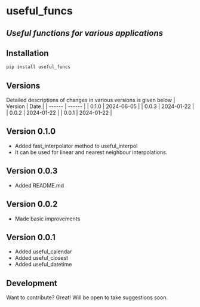 # useful_funcs
## _Useful functions for various applications_

## Installation
```sh
pip install useful_funcs
```

## Versions
Detailed descriptions of changes in various versions is given below
| Version | Date |
| ------ | ------ |
| 0.1.0 | 2024-06-05 |
| 0.0.3 | 2024-01-22 |
| 0.0.2 | 2024-01-22 |
| 0.0.1 | 2024-01-22 |

## Version 0.1.0
- Added fast_interpolator method to useful_interpol
- It can be used for linear and nearest neighbour interpolations.

## Version 0.0.3
- Added README.md

## Version 0.0.2
- Made basic improvements

## Version 0.0.1
- Added useful_calendar
- Added useful_closest
- Added useful_datetime


## Development

Want to contribute? Great!
Will be open to take suggestions soon.

